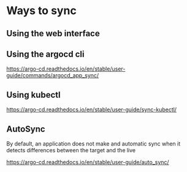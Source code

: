 # Ways to sync

## Using the web interface

## Using the argocd cli

<https://argo-cd.readthedocs.io/en/stable/user-guide/commands/argocd_app_sync/>

## Using kubectl

<https://argo-cd.readthedocs.io/en/stable/user-guide/sync-kubectl/>

## AutoSync

By default, an application does not make and automatic sync when it detects differences between the target and the live

<https://argo-cd.readthedocs.io/en/stable/user-guide/auto_sync/>
